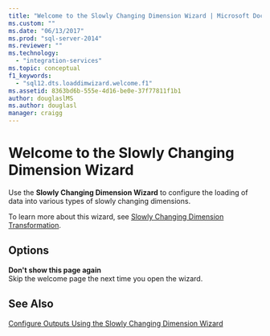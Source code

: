 ```yaml
---
title: "Welcome to the Slowly Changing Dimension Wizard | Microsoft Docs"
ms.custom: ""
ms.date: "06/13/2017"
ms.prod: "sql-server-2014"
ms.reviewer: ""
ms.technology: 
  - "integration-services"
ms.topic: conceptual
f1_keywords: 
  - "sql12.dts.loaddimwizard.welcome.f1"
ms.assetid: 8363bd6b-555e-4d16-be0e-37f77811f1b1
author: douglaslMS
ms.author: douglasl
manager: craigg
---
```

# Welcome to the Slowly Changing Dimension Wizard
  Use the **Slowly Changing Dimension Wizard** to configure the loading of data into various types of slowly changing dimensions.  
  
 To learn more about this wizard, see [Slowly Changing Dimension Transformation](slowly-changing-dimension-transformation.md).  
  
## Options  
 **Don't show this page again**  
 Skip the welcome page the next time you open the wizard.  
  
## See Also  
 [Configure Outputs Using the Slowly Changing Dimension Wizard](configure-outputs-using-the-slowly-changing-dimension-wizard.md)  
  
  
